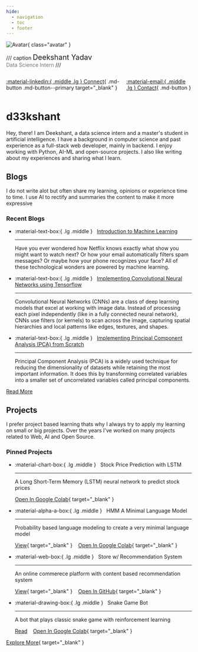 ```yaml
---
hide:
  - navigation
  - toc
  - footer
---
```


<style>
    .md-typeset {
        padding-top: 0;
    }
    .md-typeset h1, .md-typeset:before {
        display: none;
    }
    .md-main {
        display: flex;
        justify-content: center;
    }
    .md-content {
        max-width: 36.8rem;
        width: 100%;
    }
    .avatar {
        border-radius: 100% !important;
        width: 5rem;
        height: 5rem;
    }
</style>

![Avatar](https://github.com/d33kshant.png){ class="avatar" }  

/// caption
<span style="font-style: normal; font-size: 1.4em;">
Deekshant Yadav
</span>
<br>
<span style="font-style: normal; opacity: .6;">
Data Science Intern
</span>
///

<div markdown style="display: flex; gap: .5rem; justify-content: center;">

[ :material-linkedin:{ .middle .lg } Connect](https://linkedin.com/in/deekshantyadav){ .md-button .md-button--primary target="_blank" }

[ :material-email:{ .middle .lg } Contact](mailto:d33kshant@gmail.com){ .md-button }

<!-- [![Gmail](https://img.shields.io/badge/Contact-D14836?logo=gmail&logoColor=white)](mailto:d33kshant@gmail.com)

[![LinkedIn Learning](https://custom-icon-badges.demolab.com/badge/Connect-0A66C2?logo=linkedin-white&logoColor=fff)](https://linkedin.com/in/deekshantyadav){ target="_blank" } -->

</div>

# d33kshant

Hey, there! I am Deekshant, a data science intern and a master's student in artificial intelligence. I have a background in computer science and past experience as a full-stack web developer, mainly in backend. I enjoy working with Python, AI-ML and open-source projects. I also like writing about my experiences and sharing what I learn.


## Blogs

I do not write alot but often share my learning, opinions or experience time to time. I use AI to rectify and summaries the content to make it more expressive

### Recent Blogs

<div class="grid stack cards" markdown>

-   :material-text-box:{ .lg .middle } &nbsp; [Introduction to Machine Learning](blog/posts/introduction-to-machine-learning.md)

    ---

    <span class="text-description">
    Have you ever wondered how Netflix knows exactly what show you might want to watch next? Or how your email automatically filters spam messages? Or maybe how your phone recognizes your face? All of these technological wonders are powered by machine learning.
    </span>

-   :material-text-box:{ .lg .middle } &nbsp; [Implementing Convolutional Neural Networks using Tensorflow](blog/posts/implementing-convolutional-neural-networks-using-tensorflow.md)
    
    ---

    <span class="text-description">
    Convolutional Neural Networks (CNNs) are a class of deep learning models that excel at working with image data. Instead of processing each pixel independently (like in a fully connected neural network), CNNs use filters (or kernels) to scan across the image, capturing spatial hierarchies and local patterns like edges, textures, and shapes.
    </span>

-   :material-text-box:{ .lg .middle } &nbsp; [Implementing Principal Component Analysis (PCA) from Scratch](blog/posts/implementing-principal-component-analysis-pca-from-scratch.md)
    
    ---
    
    <span class="text-description">
    Principal Component Analysis (PCA) is a widely used technique for reducing the dimensionality of datasets while retaining the most important information. It does this by transforming correlated variables into a smaller set of uncorrelated variables called principal components.
    <span>

</div>

[Read More](blog/index.md)



## Projects

I prefer project based learning thats why I always try to apply my learning on small or big projects. Over the years I've worked on many projects related to Web, AI and Open Source.

### Pinned Projects

<div class="grid cards" markdown>

-   :material-chart-box:{ .lg .middle } &nbsp; Stock Price Prediction with LSTM

    ---
    
    A Long Short-Term Memory (LSTM) neural network to predict stock prices

    [Open In Google Colab](https://colab.research.google.com/drive/1bpPZ1RGcePPlbzrtTKpz4GPmTAGo9zpP?usp=sharing){ target="_blank" }

-   :material-alpha-a-box:{ .lg .middle } &nbsp; HMM A Minimal Language Model

    ---

    Probability based language modeling to create a very minimal language model

    [View](https://hmm-i86r.onrender.com/){ target="_blank" } &nbsp;&nbsp; [Open In Google Colab](https://colab.research.google.com/drive/1Y9I-IkZ3Q-dykvCpXLqcIoLoXMuwKkdf?usp=sharing){ target="_blank" }

-   :material-web-box:{ .lg .middle } &nbsp; Store w/ Recommendation System

    ---

    An online commerece platform with content based recommendation system

    [View](https://bookstore-three-psi.vercel.app/){ target="_blank" } &nbsp;&nbsp; [Open In GitHub](https://github.com/d33kshant/bookstore){ target="_blank" }

-   :material-drawing-box:{ .lg .middle } &nbsp; Snake Game Bot

    ---

    A bot that plays classic snake game with reinforcement learning

    [Read](blog/posts/implementing-q-learning-from-scratch.md) &nbsp;&nbsp; [Open In Google Colab](https://colab.research.google.com/drive/1Le3CKVlJ7HOvXjaKSijIqpr9Mb40X8kQ?usp=sharing){ target="_blank" }

</div>

[Explore More](https://github.com/d33kshant?tab=repositories){ target="_blank" }